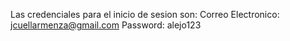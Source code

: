Las credenciales para el inicio de sesion son: 
Correo Electronico: jcuellarmenza@gmail.com
Password: alejo123
